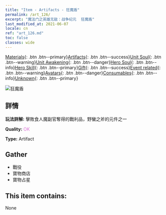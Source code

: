 ```yaml
---
title: "Item - Artifacts - 狂魔盾"
permalink: /art_126/
excerpt: "魔法门之英雄无敌：战争纪元  狂魔盾"
last_modified_at: 2021-06-07
locale: cn
ref: "art_126.md"
toc: false
classes: wide
---
```

 [Materials](/ItemsCN/){: .btn .btn--primary}[Artifacts](/ItemsCN/Artifacts/){: .btn .btn--success}[Unit Soul](/ItemsCN/UnitSoul/){: .btn .btn--warning}[Unit Awakening](/ItemsCN/UnitAwakening/){: .btn .btn--danger}[Hero Soul](/ItemsCN/HeroSoul/){: .btn .btn--info}[Hero Skill](/ItemsCN/HeroSkill/){: .btn .btn--primary}[Gift](/ItemsCN/Gift/){: .btn .btn--success}[Event related](/ItemsCN/Events/){: .btn .btn--warning}[Avatars](/ItemsCN/Avatars/){: .btn .btn--danger}[Consumables](/ItemsCN/Consumables/){: .btn .btn--info}[Unknown](/ItemsCN/Unknown/){: .btn .btn--primary}

 ![狂魔盾](/images/t/artifact_40312.png)

## 詳情
 **玩法詳解:** 擊敗食人魔副官奪得的戰利品，野蠻之斧的元件之一

 **Quality:** <span style="color: #DA70D6">OK</span>

 **Type:** Artifact

## Gather

*    戰役 
*    寶物商店 
*    寶物占星 

## This item contains:

  None

